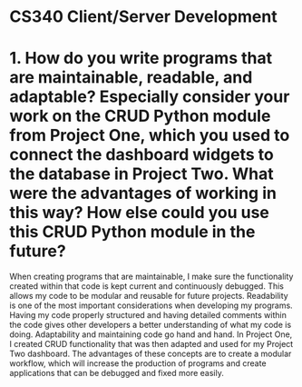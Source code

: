 # CS340 Client/Server Development 

# 1. How do you write programs that are maintainable, readable, and adaptable? Especially consider your work on the CRUD Python module from Project One, which you used to connect the dashboard widgets to the database in Project Two. What were the advantages of working in this way? How else could you use this CRUD Python module in the future?

  When creating programs that are maintainable, I make sure the functionality created within that code is kept current and continuously debugged. This allows my code to be modular and reusable for future projects. Readability is one of the most important considerations when developing my programs. Having my code properly structured and having detailed comments within the code gives other developers a better understanding of what my code is doing. Adaptability and maintaining code go hand and hand. In Project One, I created CRUD functionality that was then adapted and used for my Project Two dashboard. The advantages of these concepts are to create a modular workflow, which will increase the production of programs and create applications that can be debugged and fixed more easily. 
  
